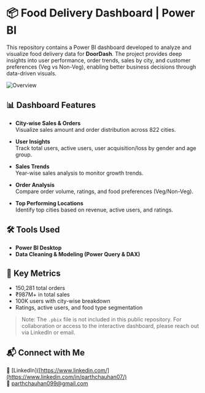 # 📦 Food Delivery Dashboard | Power BI

This repository contains a Power BI dashboard developed to analyze and visualize food delivery data for **DoorDash**. The project provides deep insights into user performance, order trends, sales by city, and customer preferences (Veg vs Non-Veg), enabling better business decisions through data-driven visuals.

![Overview](https://github.com/user-attachments/assets/ced5003d-6360-4331-a58e-6507ee51fcd7)

## 📊 Dashboard Features

- **City-wise Sales & Orders**  
  Visualize sales amount and order distribution across 822 cities.

- **User Insights**  
  Track total users, active users, user acquisition/loss by gender and age group.

- **Sales Trends**  
  Year-wise sales analysis to monitor growth trends.

- **Order Analysis**  
  Compare order volume, ratings, and food preferences (Veg/Non-Veg).

- **Top Performing Locations**  
  Identify top cities based on revenue, active users, and ratings.

## 🛠 Tools Used

- **Power BI Desktop**
- **Data Cleaning & Modeling (Power Query & DAX)**

## 📌 Key Metrics

- 150,281 total orders  
- ₹987M+ in total sales  
- 100K users with city-wise breakdown  
- Ratings, active users, and food type segmentation
  
> Note: The `.pbix` file is not included in this public repository. For collaboration or access to the interactive dashboard, please reach out via LinkedIn or email.

## 📬 Connect with Me
🔗 [LinkedIn]([https://www.linkedin.com/](https://www.linkedin.com/in/parthchauhan07/)  
📧 parthchauhan099@gmail.com
